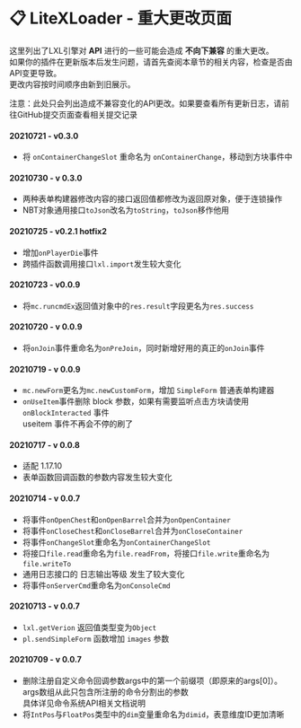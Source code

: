 # 📋 LiteXLoader - 重大更改页面

这里列出了LXL引擎对 **API** 进行的一些可能会造成 **不向下兼容** 的重大更改。  
如果你的插件在更新版本后发生问题，请首先查阅本章节的相关内容，检查是否由API变更导致。  
更改内容按时间顺序由新到旧展示。

注意：此处只会列出造成不兼容变化的API更改。如果要查看所有更新日志，请前往GitHub提交页面查看相关提交记录

#### 20210721 - v0.3.0

- 将 `onContainerChangeSlot` 重命名为 `onContainerChange`，移动到方块事件中

#### 20210730 - v 0.3.0

- 两种表单构建器修改内容的接口返回值都修改为返回原对象，便于连锁操作
- NBT对象通用接口`toJson`改名为`toString`，`toJson`移作他用

#### 20210725 - v0.2.1 hotfix2

- 增加`onPlayerDie`事件
- 跨插件函数调用接口`lxl.import`发生较大变化

#### 20210723 - v0.0.9

- 将`mc.runcmdEx`返回值对象中的`res.result`字段更名为`res.success`

#### 20210720 - v 0.0.9

- 将`onJoin`事件重命名为`onPreJoin`，同时新增好用的真正的`onJoin`事件

#### 20210719 - v 0.0.9

- `mc.newForm`更名为`mc.newCustomForm`，增加 `SimpleForm` 普通表单构建器
- `onUseItem`事件删除 block 参数，如果有需要监听点击方块请使用 `onBlockInteracted` 事件  
  useitem 事件不再会不停的刷了

#### 20210717 - v 0.0.8

- 适配 1.17.10
- 表单函数回调函数的参数内容发生较大变化

#### 20210714 - v 0.0.7

- 将事件`onOpenChest`和`onOpenBarrel`合并为`onOpenContainer`
- 将事件`onCloseChest`和`onCloseBarrel`合并为`onCloseContainer`
- 将事件`onChangeSlot`重命名为`onContainerChangeSlot`
- 将接口`file.read`重命名为`file.readFrom`，将接口`file.write`重命名为`file.writeTo`
- 通用日志接口的 日志输出等级 发生了较大变化
- 将事件`onServerCmd`重命名为`onConsoleCmd`

#### 20210713 - v 0.0.7

- `lxl.getVerion` 返回值类型变为`Object`
- `pl.sendSimpleForm` 函数增加 `images` 参数

#### 20210709 - v 0.0.7

- 删除注册自定义命令回调参数args中的第一个前缀项（即原来的args[0]）。  
  args数组从此只包含所注册的命令分割出的参数  
  具体详见命令系统API相关文档说明
- 将`IntPos`与`FloatPos`类型中的`dim`变量重命名为`dimid`，表意维度ID更加清晰